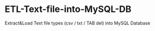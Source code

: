 # ETL-Text-file-into-MySQL-DB
Extract&amp;Load Text file types (csv / txt / TAB del) into MySQL Database
